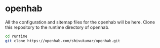 openhab
=======

All the configuration and sitemap files for the openhab will be here. 
Clone this repository to the runtime directory of openhab.

```bash
cd runtime
git clone https://openhab.com/shivukumar/openhab.git
```


